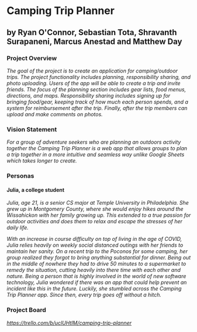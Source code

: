 # Camping Trip Planner
## by Ryan O'Connor, Sebastian Tota, Shravanth Surapaneni, Marcus Anestad and Matthew Day 

### Project Overview
_The goal of the project is to create an application for camping/outdoor trips. The project
functionality includes planning, responsibility sharing, and photo uploading. Users of the app
will be able to create a trip and invite friends. The focus of the planning section includes gear lists, 
food menus, directions, and maps. Responsibility sharing includes signing up for bringing food/gear, keeping track of 
how much each person spends, and a system for reimbursement after the trip. Finally, after the trip members can upload and 
make comments on photos._

### Vision Statement
_For a group of adventure seekers who are planning an outdoors activity together the Camping 
Trip Planner is a web app that allows groups to plan a trip together in a more intuitive and seamless 
way unlike Google Sheets which takes longer to create._

### Personas

#### Julia, a college student

_Julia, age 21, is a senior CS major at Temple University in Philadelphia. 
She grew up in Montgomery County, where she would enjoy hikes around the Wissahickon
with her family growing up. This extended to a true passion for outdoor activities and
does them to relax and escape the stresses of her daily life._

_With an increase in course difficulty on top of living in the age of COVID,
Julia relies heavily on weekly social distanced outings with her friends to
maintain her sanity. On a recent trip to the Poconos for some camping, her group
realized they forgot to bring anything substantial for dinner. Being out in the middle of
nowhere they had to drive 50 minutes to a supermarket to remedy the situation, cutting heavily
into there time with each other and nature. Being a person that is highly involved in the world of
new software technology, Julia wondered if there was an app that could help prevent an incident like
this in the future. Luckily, she stumbled across the Camping Trip Planner app. Since then,
every trip goes off without a hitch._

### Project Board

_https://trello.com/b/uclUHtIM/camping-trip-planner_